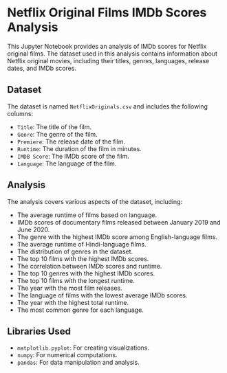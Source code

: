 # Netflix Original Films IMDb Scores Analysis

This Jupyter Notebook provides an analysis of IMDb scores for Netflix original films. The dataset used in this analysis contains information about Netflix original movies, including their titles, genres, languages, release dates, and IMDb scores.

## Dataset

The dataset is named `NetflixOriginals.csv` and includes the following columns:

- `Title`: The title of the film.
- `Genre`: The genre of the film.
- `Premiere`: The release date of the film.
- `Runtime`: The duration of the film in minutes.
- `IMDB Score`: The IMDb score of the film.
- `Language`: The language of the film.

## Analysis

The analysis covers various aspects of the dataset, including:

- The average runtime of films based on language.
- IMDb scores of documentary films released between January 2019 and June 2020.
- The genre with the highest IMDb score among English-language films.
- The average runtime of Hindi-language films.
- The distribution of genres in the dataset.
- The top 10 films with the highest IMDb scores.
- The correlation between IMDb scores and runtime.
- The top 10 genres with the highest IMDb scores.
- The top 10 films with the longest runtime.
- The year with the most film releases.
- The language of films with the lowest average IMDb scores.
- The year with the highest total runtime.
- The most common genre for each language.

## Libraries Used

- `matplotlib.pyplot`: For creating visualizations.
- `numpy`: For numerical computations.
- `pandas`: For data manipulation and analysis.
